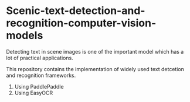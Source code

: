 # Scenic-text-detection-and-recognition-computer-vision-models

Detecting text in scene images is one of the important model which has a lot of practical applications. 

This repository contains the implementation of widely used text detcetion and recognition frameworks.

1) Using PaddlePaddle
2) Using EasyOCR
